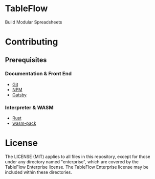 # TableFlow

Build Modular Spreadsheets

# Contributing

## Prerequisites

### Documentation & Front End

- [Git](https://www.atlassian.com/git/tutorials/install-git)
- [NPM](https://nodejs.org/)
- [Gatsby](https://www.gatsbyjs.org/tutorial/part-zero/)

### Interpreter & WASM

- [Rust](https://www.rust-lang.org/tools/install)
- [wasm-pack](https://rustwasm.github.io/wasm-pack/installer/)

# License

The LICENSE (MIT) applies to all files in this repository,
except for those under any directory named "enterprise",
which are covered by the TableFlow Enterprise license.
The TableFlow Enterprise license may be included within
these directories.
